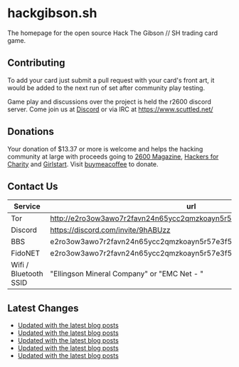 # hackgibson.sh
The homepage for the open source Hack The Gibson // SH trading card game.


## Contributing

To add your card just submit a pull request with your card's front art, it would be added to the next run of set after community play testing.

Game play and discussions over the project is held the r2600 discord server. Come join us at [Discord](https://discord.com/invite/9hABUzz) or via IRC at https://www.scuttled.net/


## Donations

Your donation of $13.37 or more is welcome and helps the hacking community at large with proceeds going to [2600 Magazine](https://2600.com/), [Hackers for Charity](https://hackersforcharity.org) and [Girlstart](https://girlstart.org).  Visit [buymeacoffee](https://www.buymeacoffee.com/hackgibson.sh) to donate.


## Contact Us

Service | url
-|-
Tor | http://e2ro3ow3awo7r2favn24n65ycc2qmzkoayn5r57e3f56nvjwdcgg32ad.onion
Discord | https://discord.com/invite/9hABUzz
BBS | e2ro3ow3awo7r2favn24n65ycc2qmzkoayn5r57e3f56nvjwdcgg32ad.onion:23
FidoNET | e2ro3ow3awo7r2favn24n65ycc2qmzkoayn5r57e3f56nvjwdcgg32ad.onion:24554
Wifi / Bluetooth SSID | "Ellingson Mineral Company" or "EMC Net - <fidonet address>"

## Latest Changes
<!-- BLOG-POST-LIST:START -->
- [Updated with the latest blog posts](https://github.com/DFW2600/hackgibson.sh/commit/16b9c87ccc6a771fc2f9fceda14b4b85d932f2bb)
- [Updated with the latest blog posts](https://github.com/DFW2600/hackgibson.sh/commit/dfb0bb282de24d073fc912746a245b7f978f0125)
- [Updated with the latest blog posts](https://github.com/DFW2600/hackgibson.sh/commit/2a696d71a10f8ad85768b9965f3f255c70c5b40f)
- [Updated with the latest blog posts](https://github.com/DFW2600/hackgibson.sh/commit/c7c7e9c3c93ef084740f2a58cdd800e0aa173305)
- [Updated with the latest blog posts](https://github.com/DFW2600/hackgibson.sh/commit/88c197f6dfca7913aa3e6bc03980bbd4d5684f30)
<!-- BLOG-POST-LIST:END -->
